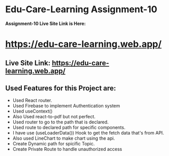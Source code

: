 # Edu-Care-Learning Assignment-10

**Assignment-10 Live Site Link is Here:**

# https://edu-care-learning.web.app/

## Live Site Link: https://edu-care-learning.web.app/

## Used Features for this Project are:

- Used React router.
- Used Firebase to implement Authentication system
- Used useContext() 
- Also Used react-to-pdf but not perfect. 
- Used router to go to the path that is declared.
- Used route to declared path for specific components.
- I have use (useLoaderData()) Hook to get the fetch data that's from API.
- Also used LineChart to make chart using the api.
- Create Dynamic path for spicific Topic.
- Create Private Route to handle unauthorized access
